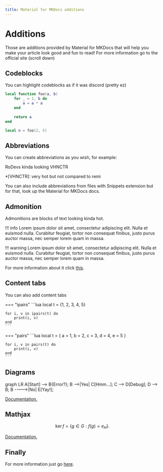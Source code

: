 ```yaml
---
title: Material for MKDocs additions
---
```


# Additions

Those are additions provided by Material for MKDocs that will help you make your article look good and fun to read! For more information go to the official site (scroll down)

## Codeblocks

You can highlight codeblocks as if it was discord (pretty ez)

```lua
local function foo(a, b)
	for _ = 1, b do
		a = a * a
	end
	
	return a
end

local n = foo(2, 5)
```

## Abbreviations

You can create abbreviations as you wish, for example:

RoDevs kinda looking VHNCTR

*[VHNCTR]: very hot but not compared to remi

You can also include abbreviations from files with Snippets extension but for that, look up the Material for MKDocs docs.

## Admonition

Admonitions are blocks of text looking kinda hot.

!!! info
    Lorem ipsum dolor sit amet, consectetur
    adipiscing elit. Nulla et euismod nulla.
    Curabitur feugiat, tortor non consequat
    finibus, justo purus auctor massa, nec
    semper lorem quam in massa.
	
!!! warning
    Lorem ipsum dolor sit amet, consectetur
    adipiscing elit. Nulla et euismod nulla.
    Curabitur feugiat, tortor non consequat
    finibus, justo purus auctor massa, nec
    semper lorem quam in massa.
	
For more information about it click [this](https://squidfunk.github.io/mkdocs-material/reference/admonitions).

## Content tabs

You can also add content tabs

=== "ipairs"
	```lua
	local t = {1, 2, 3, 4, 5}
	
	for i, v in ipairs(t) do
		print(i, v)
	end
	```
=== "pairs"
	```lua
	local t = {
		a = 1,
		b = 2,
		c = 3,
		d = 4,
		e = 5
	}
	
	for i, v in pairs(t) do
		print(i, v)
	end
	```
	
## Diagrams

<div class="mermaid">
graph LR
  A[Start] --> B{Error?};
  B -->|Yes| C[Hmm...];
  C --> D[Debug];
  D --> B;
  B ---->|No| E[Yay!];
</div>

[Documentation.](https://mermaid-js.github.io/mermaid/#/)

## Mathjax

$$
\operatorname{ker} f=\{g\in G:f(g)=e_{H}\}{\mbox{.}}
$$

[Documentation.](https://facelessuser.github.io/pymdown-extensions/extensions/arithmatex/)

## Finally

For more information just go [here](https://squidfunk.github.io/mkdocs-material/reference/abbreviations/).